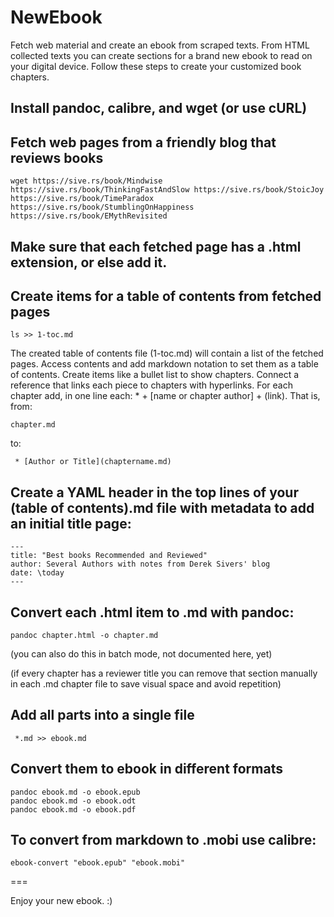 # NewEbook

Fetch web material and create an ebook from scraped texts. From HTML collected texts you can create sections for a brand new ebook to read on your digital device. Follow these steps to create your customized book chapters.

## Install pandoc, calibre, and wget (or use cURL)

## Fetch web pages from a friendly blog that reviews books

`wget https://sive.rs/book/Mindwise https://sive.rs/book/ThinkingFastAndSlow https://sive.rs/book/StoicJoy https://sive.rs/book/TimeParadox https://sive.rs/book/StumblingOnHappiness https://sive.rs/book/EMythRevisited`

## Make sure that each fetched page has a .html extension, or else add it.

## Create items for a table of contents from fetched pages

`ls >> 1-toc.md`

The created table of contents file (1-toc.md) will contain a list of the fetched pages. Access contents and add markdown notation to set them as a table of contents. Create items like a bullet list to show chapters. Connect a reference that links each piece to chapters with hyperlinks. For each chapter add, in one line each: * + [name or chapter author] + (link). That is, from:

`chapter.md`

to:

` * [Author or Title](chaptername.md)`

## Create a YAML header in the top lines of your (table of contents).md file with metadata to add an initial title page:

```
---
title: "Best books Recommended and Reviewed"
author: Several Authors with notes from Derek Sivers' blog 
date: \today
---
```

## Convert each .html item to .md with pandoc:

`pandoc chapter.html -o chapter.md`

(you can also do this in batch mode, not documented here, yet)

(if every chapter has a reviewer title you can remove that section manually in each .md chapter file to save visual space and avoid repetition)

## Add all parts into a single file

` *.md >> ebook.md`

## Convert them to ebook in different formats

```
pandoc ebook.md -o ebook.epub
pandoc ebook.md -o ebook.odt
pandoc ebook.md -o ebook.pdf
```

## To convert from markdown to .mobi use calibre:

`ebook-convert "ebook.epub" "ebook.mobi"`

===

Enjoy your new ebook. :) 
